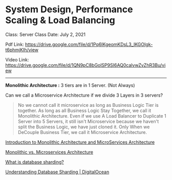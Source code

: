 # System Design, Performance Scaling & Load Balancing

Class: Server
Class Date: July 2, 2021

Pdf Link: https://drive.google.com/file/d/1Pq6IKgeomKDsL3_IKGOIgk-t6phmjKIh/view


Video Link: https://drive.google.com/file/d/1QN9pC8bGolSP9SI6AQ0calvwZvZhR3Bu/view

------



**Monolithic Architecture :** 3 tiers are in 1 Server. (Not Always)

Can we call a Microservice Architecture if we divide 3 Layers in 3 servers?

> No we cannot call it microservice as long as Business Logic Tier is together. As long as all Business Logic Stay Together, we call it Monolithic Architecture. Even if we use A Load Balancer to Duplicate 1 Server into 5 Servers, it still isn't Microservice because we haven't split the Business Logic, we have just cloned it. Only When we DeCouple Business Tier, we call it Microservice Architecture.

[Introduction to Monolithic Architecture and MicroServices Architecture](https://medium.com/koderlabs/introduction-to-monolithic-architecture-and-microservices-architecture-b211a5955c63)

[Monolithic vs. Microservices Architecture](https://articles.microservices.com/monolithic-vs-microservices-architecture-5c4848858f59)

[What is database sharding?](https://www.educative.io/edpresso/what-is-database-sharding)

[Understanding Database Sharding | DigitalOcean](https://www.digitalocean.com/community/tutorials/understanding-database-sharding)

